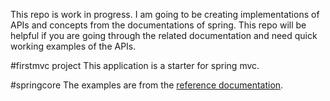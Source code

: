 This repo is work in progress. I am going to be creating implementations of APIs and concepts from the documentations
of spring. This repo will be helpful if you are going through the related documentation and need 
quick working examples of the APIs. 

#firstmvc project
This application is a starter for spring mvc.

#springcore
The examples are from the [reference documentation](http://docs.spring.io/spring/docs/current/spring-framework-reference/htmlsingle/).





